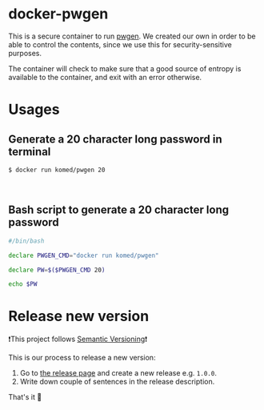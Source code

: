 # docker-pwgen

This is a secure container to run [pwgen](https://linux.die.net/man/1/pwgen). We created our own in order to be able to control the contents, since we use this for security-sensitive purposes.

The container will check to make sure that a good source of entropy is available to the container, and exit with an error otherwise.

# Usages

## Generate a 20 character long password in terminal

```console
$ docker run komed/pwgen 20
```

<br/>

## Bash script to generate a 20 character long password

```sh
#/bin/bash

declare PWGEN_CMD="docker run komed/pwgen"

declare PW=$($PWGEN_CMD 20)

echo $PW
```

# Release new version

❗️This project follows [Semantic Versioning](https://semver.org/)❗️

This is our process to release a new version:

1. Go to [the release page](https://github.com/komed-health/docker-pwgen/releases) and create a new release e.g. `1.0.0`.
1. Write down couple of sentences in the release description.

That's it 🎉
